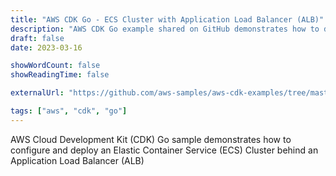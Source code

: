 ```yaml
---
title: "AWS CDK Go - ECS Cluster with Application Load Balancer (ALB)"
description: "AWS CDK Go example shared on GitHub demonstrates how to deploy an ECS cluster behind an ALB."
draft: false
date: 2023-03-16

showWordCount: false
showReadingTime: false

externalUrl: "https://github.com/aws-samples/aws-cdk-examples/tree/master/go/ecs/cluster-alb"

tags: ["aws", "cdk", "go"]
---
```


AWS Cloud Development Kit (CDK) Go sample demonstrates how to configure and deploy an Elastic Container Service (ECS) Cluster behind an Application Load Balancer (ALB)
